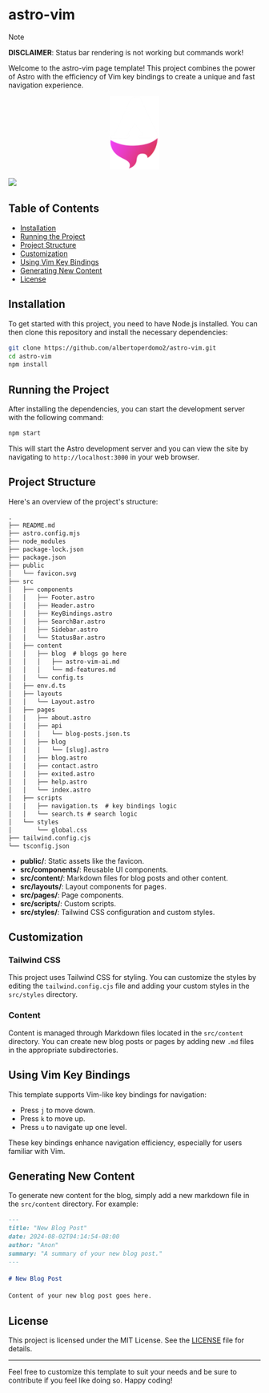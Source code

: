 # astro-vim

> [!NOTE]
> **DISCLAIMER**: Status bar rendering is not working but commands work! 

Welcome to the astro-vim page template! This project combines the power of Astro with the efficiency of Vim key bindings to create a unique and fast navigation experience. 

<p align="center">
    <img src="public/astro-vim.png" alt="logo" width="100"/>
</p>

![](.assets/demo.gif)

## Table of Contents

- [Installation](#installation)
- [Running the Project](#running-the-project)
- [Project Structure](#project-structure)
- [Customization](#customization)
- [Using Vim Key Bindings](#using-vim-key-bindings)
- [Generating New Content](#generating-new-content)
- [License](#license)

## Installation

To get started with this project, you need to have Node.js installed. You can then clone this repository and install the necessary dependencies:

```sh
git clone https://github.com/albertoperdomo2/astro-vim.git
cd astro-vim 
npm install
```

## Running the Project

After installing the dependencies, you can start the development server with the following command:

```sh
npm start
```

This will start the Astro development server and you can view the site by navigating to `http://localhost:3000` in your web browser.

## Project Structure

Here's an overview of the project's structure:

```
.
├── README.md
├── astro.config.mjs
├── node_modules
├── package-lock.json
├── package.json
├── public
│   └── favicon.svg
├── src
│   ├── components
│   │   ├── Footer.astro
│   │   ├── Header.astro
│   │   ├── KeyBindings.astro
│   │   ├── SearchBar.astro
│   │   ├── Sidebar.astro
│   │   └── StatusBar.astro
│   ├── content
│   │   ├── blog  # blogs go here
│   │   │   ├── astro-vim-ai.md
│   │   │   └── md-features.md
│   │   └── config.ts
│   ├── env.d.ts
│   ├── layouts
│   │   └── Layout.astro
│   ├── pages
│   │   ├── about.astro
│   │   ├── api
│   │   │   └── blog-posts.json.ts
│   │   ├── blog
│   │   │   └── [slug].astro
│   │   ├── blog.astro
│   │   ├── contact.astro
│   │   ├── exited.astro
│   │   ├── help.astro
│   │   └── index.astro
│   ├── scripts
│   │   ├── navigation.ts  # key bindings logic
│   │   └── search.ts # search logic
│   └── styles
│       └── global.css
├── tailwind.config.cjs
└── tsconfig.json
```

- **public/**: Static assets like the favicon.
- **src/components/**: Reusable UI components.
- **src/content/**: Markdown files for blog posts and other content.
- **src/layouts/**: Layout components for pages.
- **src/pages/**: Page components.
- **src/scripts/**: Custom scripts.
- **src/styles/**: Tailwind CSS configuration and custom styles.

## Customization

### Tailwind CSS

This project uses Tailwind CSS for styling. You can customize the styles by editing the `tailwind.config.cjs` file and adding your custom styles in the `src/styles` directory.

### Content

Content is managed through Markdown files located in the `src/content` directory. You can create new blog posts or pages by adding new `.md` files in the appropriate subdirectories.

## Using Vim Key Bindings

This template supports Vim-like key bindings for navigation:

- Press `j` to move down.
- Press `k` to move up.
- Press `u` to navigate up one level.

These key bindings enhance navigation efficiency, especially for users familiar with Vim.

## Generating New Content

To generate new content for the blog, simply add a new markdown file in the `src/content` directory. For example:

```markdown
---
title: "New Blog Post"
date: 2024-08-02T04:14:54-08:00
author: "Anon"
summary: "A summary of your new blog post."
---

# New Blog Post

Content of your new blog post goes here.
```

## License

This project is licensed under the MIT License. See the [LICENSE](LICENSE) file for details.

---

Feel free to customize this template to suit your needs and be sure to contribute if you feel like doing so. Happy coding!
